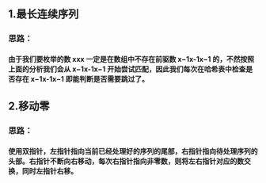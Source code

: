 ## 1.最长连续序列
### 思路：
#### 由于我们要枚举的数 xxx 一定是在数组中不存在前驱数 x−1x-1x−1 的，不然按照上面的分析我们会从 x−1x-1x−1 开始尝试匹配，因此我们每次在哈希表中检查是否存在 x−1x-1x−1 即能判断是否需要跳过了。

## 2.移动零
### 思路：
#### 使用双指针，左指针指向当前已经处理好的序列的尾部，右指针指向待处理序列的头部。右指针不断向右移动，每次右指针指向非零数，则将左右指针对应的数交换，同时左指针右移。

